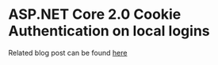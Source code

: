 # ASP.NET Core 2.0 Cookie Authentication on local logins
Related blog post can be found [here](http://codereform.com/blog/post/asp-net-core-2-0-cookie-authentication-local-logins/)
